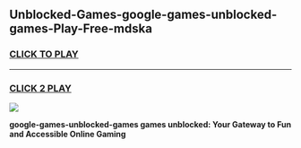 
## Unblocked-Games-google-games-unblocked-games-Play-Free-mdska
<h3>
<a href="https://premium76.site?title=google-games-unblocked-games&ref=17A">CLICK TO PLAY</a></h3>
<hr>

<h3>
<a href="https://premium76.site?title=google-games-unblocked-games&ref=17A">CLICK 2 PLAY</a>
  
</h3>

<a href="https://premium76.site?title=google-games-unblocked-games&ref=17A"><img src="https://clearcache.store/games.png"></a>


**google-games-unblocked-games games unblocked: Your Gateway to Fun and Accessible Online Gaming**
